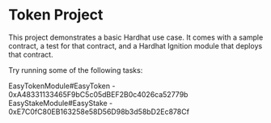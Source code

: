 # Token Project

This project demonstrates a basic Hardhat use case. It comes with a sample contract, a test for that contract, and a Hardhat Ignition module that deploys that contract.

Try running some of the following tasks:

EasyTokenModule#EasyToken - 0xA48331133465F9bC5c05dBEF2B0c4026ca52779b
EasyStakeModule#EasyStake - 0xE7C0fC80EB163258e58D56D98b3d58bD2Ec878Cf
